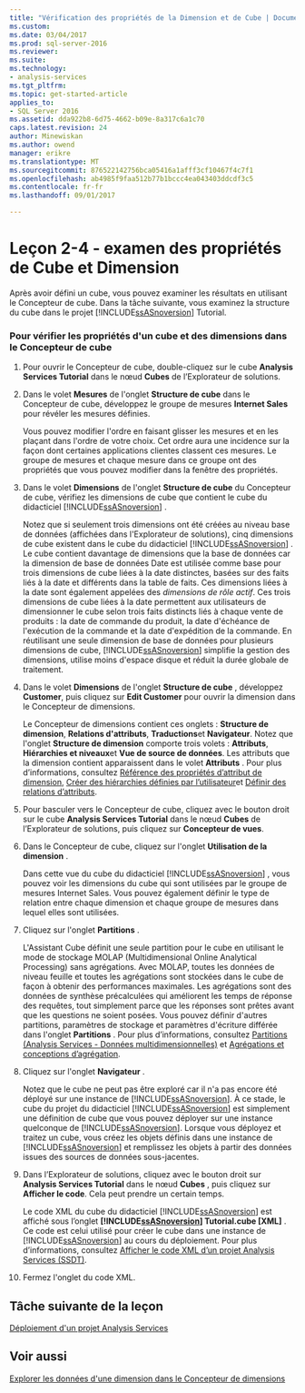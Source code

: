 ```yaml
---
title: "Vérification des propriétés de la Dimension et de Cube | Documents Microsoft"
ms.custom: 
ms.date: 03/04/2017
ms.prod: sql-server-2016
ms.reviewer: 
ms.suite: 
ms.technology:
- analysis-services
ms.tgt_pltfrm: 
ms.topic: get-started-article
applies_to:
- SQL Server 2016
ms.assetid: dda922b8-6d75-4662-b09e-8a317c6a1c70
caps.latest.revision: 24
author: Minewiskan
ms.author: owend
manager: erikre
ms.translationtype: MT
ms.sourcegitcommit: 876522142756bca05416a1afff3cf10467f4c7f1
ms.openlocfilehash: ab4985f9faa512b77b1bccc4ea043403ddcdf3c5
ms.contentlocale: fr-fr
ms.lasthandoff: 09/01/2017

---
```

# <a name="lesson-2-4---reviewing-cube-and-dimension-properties"></a>Leçon 2-4 - examen des propriétés de Cube et Dimension
Après avoir défini un cube, vous pouvez examiner les résultats en utilisant le Concepteur de cube. Dans la tâche suivante, vous examinez la structure du cube dans le projet [!INCLUDE[ssASnoversion](../includes/ssasnoversion-md.md)] Tutorial.  
  
### <a name="to-review-cube-and-dimension-properties-in-cube-designer"></a>Pour vérifier les propriétés d'un cube et des dimensions dans le Concepteur de cube  
  
1.  Pour ouvrir le Concepteur de cube, double-cliquez sur le cube **Analysis Services Tutorial** dans le nœud **Cubes** de l’Explorateur de solutions.  
  
2.  Dans le volet **Mesures** de l'onglet **Structure de cube** dans le Concepteur de cube, développez le groupe de mesures **Internet Sales** pour révéler les mesures définies.  
  
    Vous pouvez modifier l'ordre en faisant glisser les mesures et en les plaçant dans l'ordre de votre choix. Cet ordre aura une incidence sur la façon dont certaines applications clientes classent ces mesures. Le groupe de mesures et chaque mesure dans ce groupe ont des propriétés que vous pouvez modifier dans la fenêtre des propriétés.  
  
3.  Dans le volet **Dimensions** de l'onglet **Structure de cube** du Concepteur de cube, vérifiez les dimensions de cube que contient le cube du didacticiel [!INCLUDE[ssASnoversion](../includes/ssasnoversion-md.md)] .  
  
    Notez que si seulement trois dimensions ont été créées au niveau base de données (affichées dans l'Explorateur de solutions), cinq dimensions de cube existent dans le cube du didacticiel [!INCLUDE[ssASnoversion](../includes/ssasnoversion-md.md)] . Le cube contient davantage de dimensions que la base de données car la dimension de base de données Date est utilisée comme base pour trois dimensions de cube liées à la date distinctes, basées sur des faits liés à la date et différents dans la table de faits. Ces dimensions liées à la date sont également appelées des *dimensions de rôle actif*. Ces trois dimensions de cube liées à la date permettent aux utilisateurs de dimensionner le cube selon trois faits distincts liés à chaque vente de produits : la date de commande du produit, la date d'échéance de l'exécution de la commande et la date d'expédition de la commande. En réutilisant une seule dimension de base de données pour plusieurs dimensions de cube, [!INCLUDE[ssASnoversion](../includes/ssasnoversion-md.md)] simplifie la gestion des dimensions, utilise moins d'espace disque et réduit la durée globale de traitement.  
  
4.  Dans le volet **Dimensions** de l'onglet **Structure de cube** , développez **Customer**, puis cliquez sur **Edit Customer** pour ouvrir la dimension dans le Concepteur de dimensions.  
  
    Le Concepteur de dimensions contient ces onglets : **Structure de dimension**, **Relations d'attributs**, **Traductions**et **Navigateur**. Notez que l'onglet **Structure de dimension** comporte trois volets : **Attributs**, **Hiérarchies et niveaux**et **Vue de source de données**. Les attributs que la dimension contient apparaissent dans le volet **Attributs** . Pour plus d’informations, consultez [Référence des propriétés d’attribut de dimension](../analysis-services/multidimensional-models/dimension-attribute-properties-reference.md), [Créer des hiérarchies définies par l’utilisateur](../analysis-services/multidimensional-models/user-defined-hierarchies-create.md)et [Définir des relations d’attributs](../analysis-services/multidimensional-models/attribute-relationships-define.md).  
  
5.  Pour basculer vers le Concepteur de cube, cliquez avec le bouton droit sur le cube **Analysis Services Tutorial** dans le nœud **Cubes** de l’Explorateur de solutions, puis cliquez sur **Concepteur de vues**.  
  
6.  Dans le Concepteur de cube, cliquez sur l'onglet **Utilisation de la dimension** .  
  
    Dans cette vue du cube du didacticiel [!INCLUDE[ssASnoversion](../includes/ssasnoversion-md.md)] , vous pouvez voir les dimensions du cube qui sont utilisées par le groupe de mesures Internet Sales. Vous pouvez également définir le type de relation entre chaque dimension et chaque groupe de mesures dans lequel elles sont utilisées.  
  
7.  Cliquez sur l'onglet **Partitions** .  
  
    L'Assistant Cube définit une seule partition pour le cube en utilisant le mode de stockage MOLAP (Multidimensional Online Analytical Processing) sans agrégations. Avec MOLAP, toutes les données de niveau feuille et toutes les agrégations sont stockées dans le cube de façon à obtenir des performances maximales. Les agrégations sont des données de synthèse précalculées qui améliorent les temps de réponse des requêtes, tout simplement parce que les réponses sont prêtes avant que les questions ne soient posées. Vous pouvez définir d'autres partitions, paramètres de stockage et paramètres d'écriture différée dans l'onglet **Partitions** . Pour plus d’informations, consultez [Partitions &#40;Analysis Services - Données multidimensionnelles&#41;](../analysis-services/multidimensional-models-olap-logical-cube-objects/partitions-analysis-services-multidimensional-data.md) et [Agrégations et conceptions d’agrégation](../analysis-services/multidimensional-models-olap-logical-cube-objects/aggregations-and-aggregation-designs.md).  
  
8.  Cliquez sur l'onglet **Navigateur** .  
  
    Notez que le cube ne peut pas être exploré car il n'a pas encore été déployé sur une instance de [!INCLUDE[ssASnoversion](../includes/ssasnoversion-md.md)]. À ce stade, le cube du projet du didacticiel [!INCLUDE[ssASnoversion](../includes/ssasnoversion-md.md)] est simplement une définition de cube que vous pouvez déployer sur une instance quelconque de [!INCLUDE[ssASnoversion](../includes/ssasnoversion-md.md)]. Lorsque vous déployez et traitez un cube, vous créez les objets définis dans une instance de [!INCLUDE[ssASnoversion](../includes/ssasnoversion-md.md)] et remplissez les objets à partir des données issues des sources de données sous-jacentes.  
  
9. Dans l’Explorateur de solutions, cliquez avec le bouton droit sur **Analysis Services Tutorial** dans le nœud **Cubes** , puis cliquez sur **Afficher le code**. Cela peut prendre un certain temps.  
  
    Le code XML du cube du didacticiel [!INCLUDE[ssASnoversion](../includes/ssasnoversion-md.md)] est affiché sous l’onglet **[!INCLUDE[ssASnoversion](../includes/ssasnoversion-md.md)] Tutorial.cube [XML]** . Ce code est celui utilisé pour créer le cube dans une instance de [!INCLUDE[ssASnoversion](../includes/ssasnoversion-md.md)] au cours du déploiement. Pour plus d’informations, consultez [Afficher le code XML d’un projet Analysis Services &#40;SSDT&#41;](../analysis-services/multidimensional-models/view-the-xml-for-an-analysis-services-project-ssdt.md).  
  
10. Fermez l'onglet du code XML.  
  
## <a name="next-task-in-lesson"></a>Tâche suivante de la leçon  
[Déploiement d'un projet Analysis Services](../analysis-services/lesson-2-5-deploying-an-analysis-services-project.md)  
  
## <a name="see-also"></a>Voir aussi  
[Explorer les données d'une dimension dans le Concepteur de dimensions](../analysis-services/multidimensional-models/database-dimensions-browse-dimension-data-in-dimension-designer.md)  
  
  
  

